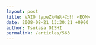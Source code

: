 ```yaml
---
layout: post
title: VAIO typeZが届いた!! <EOM>
date: 2008-08-21 13:30:21 +0900
author: Tsukasa OISHI
permalink: /articles/563
---
```




